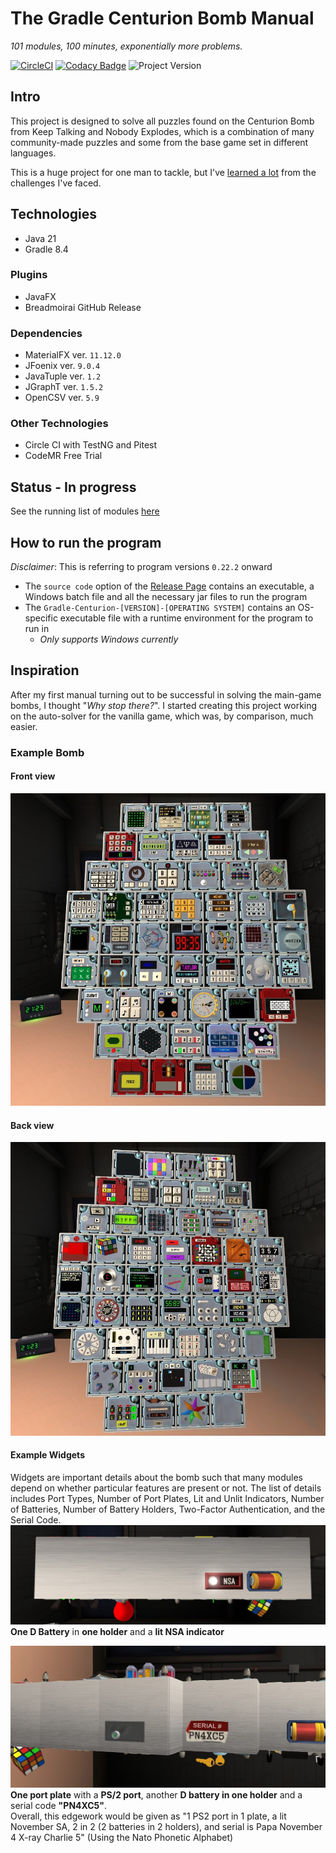 # The Gradle Centurion Bomb Manual
*101 modules, 100 minutes, exponentially more problems.*

[![CircleCI](https://circleci.com/gh/Ultraviolet-Ninja/GradleCenturion/tree/main.svg?style=shield)](https://circleci.com/gh/Ultraviolet-Ninja/GradleCenturion/tree/main)
[![Codacy Badge](https://app.codacy.com/project/badge/Grade/b4b8571475d543a2afc720f5f96ae2cf)](https://www.codacy.com/gh/Ultraviolet-Ninja/GradleCenturion/dashboard?utm_source=github.com&amp;utm_medium=referral&amp;utm_content=Ultraviolet-Ninja/GradleCenturion&amp;utm_campaign=Badge_Grade)
![Project Version](https://img.shields.io/badge/version-0.23.1-blueviolet)

## Intro
This project is designed to solve all puzzles found on the Centurion Bomb from Keep Talking and Nobody Explodes, which is a combination of many community-made puzzles and some from the base game set in different languages.<br>

This is a huge project for one man to tackle, but I've [learned a lot](Learned.md) from the challenges I've faced.

## Technologies
- Java 21
- Gradle 8.4
### Plugins
- JavaFX
- Breadmoirai GitHub Release
### Dependencies
- MaterialFX ver. `11.12.0`
- JFoenix ver. `9.0.4`
- JavaTuple ver. `1.2`
- JGraphT ver. `1.5.2`
- OpenCSV ver. `5.9`
### Other Technologies
- Circle CI with TestNG and Pitest
- CodeMR Free Trial

## Status - In progress
See the running list of modules [here](Progress.md)

## How to run the program
*Disclaimer*: This is referring to program versions `0.22.2` onward
- The `source code` option of the [Release Page](https://github.com/Ultraviolet-Ninja/GradleCenturion/releases) contains an executable, a Windows batch file and all the necessary jar files to run the program
- The `Gradle-Centurion-[VERSION]-[OPERATING SYSTEM]` contains an OS-specific executable file with a runtime environment for the program to run in
  - *Only supports Windows currently*

## Inspiration
After my first manual turning out to be successful in solving the main-game bombs, I thought "*Why stop there?*".
I started creating this project working on the auto-solver for the vanilla game, which was, by comparison, much easier. 

### Example Bomb
#### Front view
![Front](markdown/Front.jpg)

#### Back view
![Back](markdown/Back.jpg)

#### Example Widgets
Widgets are important details about the bomb such that many modules depend on whether particular features are present or
not. The list of details includes Port Types, Number of Port Plates, Lit and Unlit Indicators, Number of Batteries,
Number of Battery Holders, Two-Factor Authentication, and the Serial Code.
![WidgetOne](markdown/Widget1.jpg)
**One D Battery** in **one holder** and a **lit NSA indicator**

![WidgetTwo](markdown/Widget2.jpg)
**One port plate** with a **PS/2 port**, another **D battery in one holder** and a serial code **"PN4XC5"**.<br>
Overall, this edgework would be given as "1 PS2 port in 1 plate, a lit November SA, 2 in 2 (2 batteries in 2 holders), and serial is Papa November 4 X-ray Charlie 5" (Using the Nato Phonetic Alphabet)
